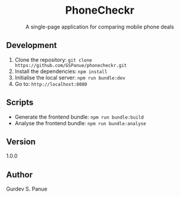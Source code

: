 <h1 align="center">PhoneCheckr</h1>

<div align="center">
A single-page application for comparing mobile phone deals
</div>

## Development

1. Clone the repository: ``git clone https://github.com/GSPanue/phonecheckr.git``
2. Install the dependencies: ``npm install``
3. Initialise the local server: ``npm run bundle:dev``
4. Go to: ``http://localhost:8080``

## Scripts

- Generate the frontend bundle: ``npm run bundle:build``
- Analyse the frontend bundle: ``npm run bundle:analyse``

## Version

1.0.0

## Author

Gurdev S. Panue
